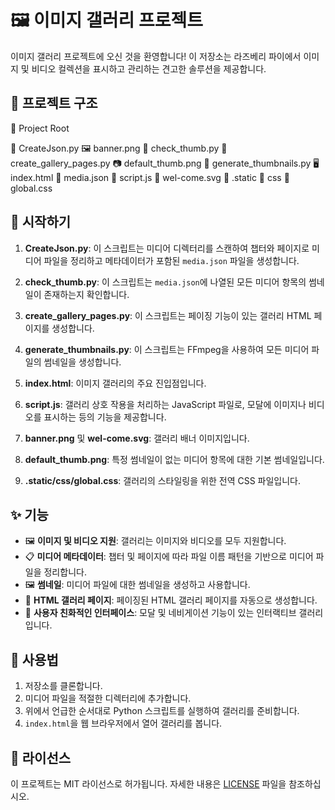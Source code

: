 # 🖼️ 이미지 갤러리 프로젝트

이미지 갤러리 프로젝트에 오신 것을 환영합니다! 이 저장소는 라즈베리 파이에서 이미지 및 비디오 컬렉션을 표시하고 관리하는 견고한 솔루션을 제공합니다.

## 📂 프로젝트 구조

📁 Project Root

📝 CreateJson.py
🖼️ banner.png
📝 check_thumb.py
📝 create_gallery_pages.py
📷 default_thumb.png
📝 generate_thumbnails.py
🖥️ index.html
📝 media.json
📜 script.js
🎨 wel-come.svg
    📁 .static
        📁 css
            🎨 global.css



## 🚀 시작하기

1. **CreateJson.py**: 이 스크립트는 미디어 디렉터리를 스캔하여 챕터와 페이지로 미디어 파일을 정리하고 메타데이터가 포함된 `media.json` 파일을 생성합니다.

2. **check_thumb.py**: 이 스크립트는 `media.json`에 나열된 모든 미디어 항목의 썸네일이 존재하는지 확인합니다.

3. **create_gallery_pages.py**: 이 스크립트는 페이징 기능이 있는 갤러리 HTML 페이지를 생성합니다.

4. **generate_thumbnails.py**: 이 스크립트는 FFmpeg을 사용하여 모든 미디어 파일의 썸네일을 생성합니다.

5. **index.html**: 이미지 갤러리의 주요 진입점입니다.

6. **script.js**: 갤러리 상호 작용을 처리하는 JavaScript 파일로, 모달에 이미지나 비디오를 표시하는 등의 기능을 제공합니다.

7. **banner.png** 및 **wel-come.svg**: 갤러리 배너 이미지입니다.

8. **default_thumb.png**: 특정 썸네일이 없는 미디어 항목에 대한 기본 썸네일입니다.

9. **.static/css/global.css**: 갤러리의 스타일링을 위한 전역 CSS 파일입니다.

## ✨ 기능

- 🖼️ **이미지 및 비디오 지원**: 갤러리는 이미지와 비디오를 모두 지원합니다.
- 📋 **미디어 메타데이터**: 챕터 및 페이지에 따라 파일 이름 패턴을 기반으로 미디어 파일을 정리합니다.
- 🖼️ **썸네일**: 미디어 파일에 대한 썸네일을 생성하고 사용합니다.
- 📃 **HTML 갤러리 페이지**: 페이징된 HTML 갤러리 페이지를 자동으로 생성합니다.
- 🎯 **사용자 친화적인 인터페이스**: 모달 및 네비게이션 기능이 있는 인터랙티브 갤러리입니다.

## 📌 사용법

1. 저장소를 클론합니다.
2. 미디어 파일을 적절한 디렉터리에 추가합니다.
3. 위에서 언급한 순서대로 Python 스크립트를 실행하여 갤러리를 준비합니다.
4. `index.html`을 웹 브라우저에서 열어 갤러리를 봅니다.

## 📜 라이선스

이 프로젝트는 MIT 라이선스로 허가됩니다. 자세한 내용은 [LICENSE](LICENSE) 파일을 참조하십시오.
